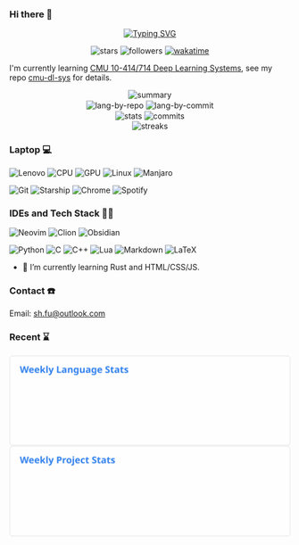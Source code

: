 ### Hi there 👋

<!--
**Fr4nk1in-USTC/Fr4nk1in-USTC** is a ✨ _special_ ✨ repository because its `README.md` (this file) appears on your GitHub profile.

Here are some ideas to get you started:

- 🔭 I’m currently working on ...
- 🌱 I’m currently learning ...
- 👯 I’m looking to collaborate on ...
- 🤔 I’m looking for help with ...
- 💬 Ask me about ...
- 📫 How to reach me: ...
- 😄 Pronouns: ...
- ⚡ Fun fact: ...
-->


<p align="center">
  <a href="https://git.io/typing-svg">
    <img src="https://readme-typing-svg.demolab.com?font=Fira+Code&center=true&vCenter=true&pause=1000&width=435&lines=USTC%5BFr4nk1in%5D.profile()" alt="Typing SVG" />
  </a>
</p>

<p align="center">
  <img src="https://img.shields.io/github/stars/Fr4nk1in-USTC?affiliations=OWNER&style=for-the-badge" alt="stars">
  <img src="https://img.shields.io/github/followers/Fr4nk1in-USTC?style=for-the-badge" alt="followers">
  <a href="https://wakatime.com/@e024e23b-0211-4224-b6ed-23c808e3d2e9">
    <img src="https://wakatime.com/badge/user/e024e23b-0211-4224-b6ed-23c808e3d2e9.svg?style=for-the-badge" alt="wakatime">
  </a>
</p>

I'm currently learning [CMU 10-414/714 Deep Learning Systems](https://dlsyscourse.org), see my repo [cmu-dl-sys](https://github.com/Fr4nk1in-USTC/cmu-dl-sys.git) for details.

<p align="center">
  <img src="https://github-profile-summary-cards.vercel.app/api/cards/profile-details?username=Fr4nk1in-USTC&theme=tokyonight" alt="summary">
  <br>
  <img align="center" src="http://github-profile-summary-cards.vercel.app/api/cards/repos-per-language?username=Fr4nk1in-USTC&theme=tokyonight&hide=vhdl,systemverilog" alt="lang-by-repo">
  <img align="center" src="http://github-profile-summary-cards.vercel.app/api/cards/most-commit-language?username=Fr4nk1in-USTC&theme=tokyonight&hide=vhdl,systemverilog" alt="lang-by-commit">
  <br>
  <img align="center" src="http://github-profile-summary-cards.vercel.app/api/cards/stats?username=Fr4nk1in-USTC&theme=tokyonight" alt="stats">
  <img align="center" src="http://github-profile-summary-cards.vercel.app/api/cards/productive-time?username=Fr4nk1in-USTC&theme=tokyonight&utcOffset=8" alt="commits">
  <br>
  <img align="center" src="https://github-readme-streak-stats.herokuapp.com/?user=Fr4nk1in-USTC&theme=tokyonight" alt="streaks">
</p>

### Laptop 💻
![Lenovo](https://img.shields.io/badge/lenovo%20laptop-E2231A?style=for-the-badge&logo=lenovo&logoColor=white)
![CPU](https://img.shields.io/badge/Intel-Core_i5_10th-0071C5?style=for-the-badge&logo=intel&logoColor=white)
![GPU](https://img.shields.io/badge/NVIDIA-MX350-76B900?style=for-the-badge&logo=nvidia&logoColor=white)
![Linux](https://img.shields.io/badge/Linux-FCC624?style=for-the-badge&logo=linux&logoColor=black)
![Manjaro](https://img.shields.io/badge/manjaro-35BF5C?style=for-the-badge&logo=manjaro&logoColor=white)

![Git](https://img.shields.io/badge/GIT-E44C30?style=for-the-badge&logo=git&logoColor=white)
![Starship](https://img.shields.io/badge/starship-DD0B78?style=for-the-badge&logo=starship&logoColor=white)
![Chrome](https://img.shields.io/badge/Google_chrome-4285F4?style=for-the-badge&logo=Google-chrome&logoColor=white)
![Spotify](https://img.shields.io/badge/Spotify-1ED760?&style=for-the-badge&logo=spotify&logoColor=white)

### IDEs and Tech Stack 👨‍💻
![Neovim](https://img.shields.io/badge/NeoVim-%2357A143.svg?&style=for-the-badge&logo=neovim&logoColor=white)
![Clion](https://img.shields.io/badge/CLion-000000?style=for-the-badge&logo=clion&logoColor=white)
![Obsidian](https://img.shields.io/badge/Obsidian-483699?style=for-the-badge&logo=Obsidian&logoColor=white)

![Python](https://img.shields.io/badge/Python-3776AB?style=for-the-badge&logo=python&logoColor=white)
![C](https://img.shields.io/badge/C-00599C?style=for-the-badge&logo=c&logoColor=white)
![C++](https://img.shields.io/badge/C%2B%2B-00599C?style=for-the-badge&logo=c%2B%2B&logoColor=white)
![Lua](https://img.shields.io/badge/Lua-2C2D72?style=for-the-badge&logo=lua&logoColor=white)
![Markdown](https://img.shields.io/badge/Markdown-000000?style=for-the-badge&logo=markdown&logoColor=white)
![LaTeX](https://img.shields.io/badge/LaTeX-47A141?style=for-the-badge&logo=LaTeX&logoColor=white)

- 🌱 I’m currently learning Rust and HTML/CSS/JS.

### Contact ☎️

Email: [sh.fu@outlook.com](mailto:sh.fu@outlook.com)

### Recent ⌛

<p align="center">
  <a href="https://wakatime.com/@e024e23b-0211-4224-b6ed-23c808e3d2e9">
    <img align="center" src="https://raw.githubusercontent.com/Fr4nk1in-USTC/Fr4nk1in-USTC/master/images/wakatime_weekly_language_stats.svg">
    <img align="center" src="https://raw.githubusercontent.com/Fr4nk1in-USTC/Fr4nk1in-USTC/master/images/wakatime_weekly_project_stats.svg">
  </a>
</p>

